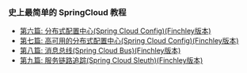 ### 史上最简单的 SpringCloud 教程
- [第六篇: 分布式配置中心(Spring Cloud Config)(Finchley版本)](https://blog.csdn.net/forezp/article/details/81041028)
- [第七篇: 高可用的分布式配置中心(Spring Cloud Config)(Finchley版本)](https://blog.csdn.net/forezp/article/details/81041045)
- [第八篇: 消息总线(Spring Cloud Bus)(Finchley版本)](https://blog.csdn.net/forezp/article/details/81041062)
- [第九篇: 服务链路追踪(Spring Cloud Sleuth)(Finchley版本)](https://blog.csdn.net/forezp/article/details/81041078)